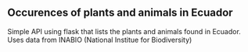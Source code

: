 ## Occurences of plants and animals in Ecuador

Simple API using flask that lists the plants and animals found in Ecuador.  
Uses data from INABIO (National Institue for Biodiversity)